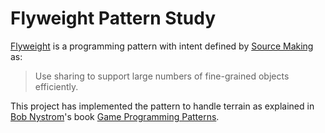 # Flyweight Pattern Study
[Flyweight](https://en.wikipedia.org/wiki/Flyweight_pattern) is a programming pattern with intent defined by [Source Making](https://sourcemaking.com/design_patterns/flyweight) as:
>Use sharing to support large numbers of fine-grained objects efficiently.

This project has implemented the pattern to handle terrain as explained in [Bob Nystrom](https://twitter.com/munificentbob)'s book [Game Programming Patterns](http://gameprogrammingpatterns.com/flyweight.html).
